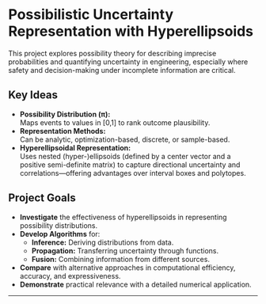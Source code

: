 
# Possibilistic Uncertainty Representation with Hyperellipsoids

This project explores possibility theory for describing imprecise probabilities and quantifying uncertainty in engineering, especially where safety and decision-making under incomplete information are critical.

## Key Ideas
- **Possibility Distribution (π):**  
  Maps events to values in [0,1] to rank outcome plausibility.
- **Representation Methods:**  
  Can be analytic, optimization-based, discrete, or sample-based.
- **Hyperellipsoidal Representation:**  
  Uses nested (hyper-)ellipsoids (defined by a center vector and a positive semi-definite matrix) to capture directional uncertainty and correlations—offering advantages over interval boxes and polytopes.

## Project Goals
- **Investigate** the effectiveness of hyperellipsoids in representing possibility distributions.
- **Develop Algorithms** for:
  - **Inference:** Deriving distributions from data.
  - **Propagation:** Transferring uncertainty through functions.
  - **Fusion:** Combining information from different sources.
- **Compare** with alternative approaches in computational efficiency, accuracy, and expressiveness.
- **Demonstrate** practical relevance with a detailed numerical application.

---
